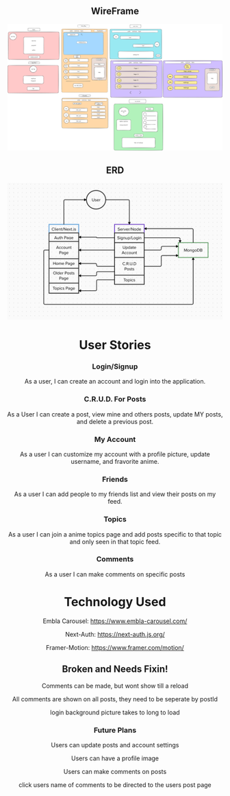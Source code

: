 <div style="text-align: center;">

## WireFrame

![Alt text](anime-blog.png)

## ERD

![Alt text](Anime-blog-EDR.png)

# User Stories

### Login/Signup

As a user, I can create an account and login into the application.

### C.R.U.D. For Posts

As a User I can create a post, view mine and others posts, update MY posts, and delete a previous post.

### My Account

As a user I can customize my account with a profile picture, update username, and fravorite anime.

### Friends

As a user I can add people to my friends list and view their posts on my feed.

### Topics

As a user I can join a anime topics page and add posts specific to that topic and only seen in that topic feed.

### Comments

As a user I can make comments on specific posts

# Technology Used

Embla Carousel: https://www.embla-carousel.com/

Next-Auth: https://next-auth.js.org/

Framer-Motion: https://www.framer.com/motion/

## Broken and Needs Fixin!

Comments can be made, but wont show till a reload

All comments are shown on all posts, they need to be seperate by postId

login background picture takes to long to load

### Future Plans

Users can update posts and account settings

Users can have a profile image

Users can make comments on posts

click users name of comments to be directed to the users post page

</div>
